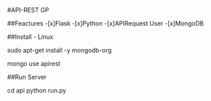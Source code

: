 #API-REST GP

##Feactures
-[x]Flask
-[x]Python
-[x]APIRequest User
-[x]MongoDB



##Install - Linux

sudo apt-get install -y mongodb-org

mongo
use apirest

##Run Server

cd api
python run.py


